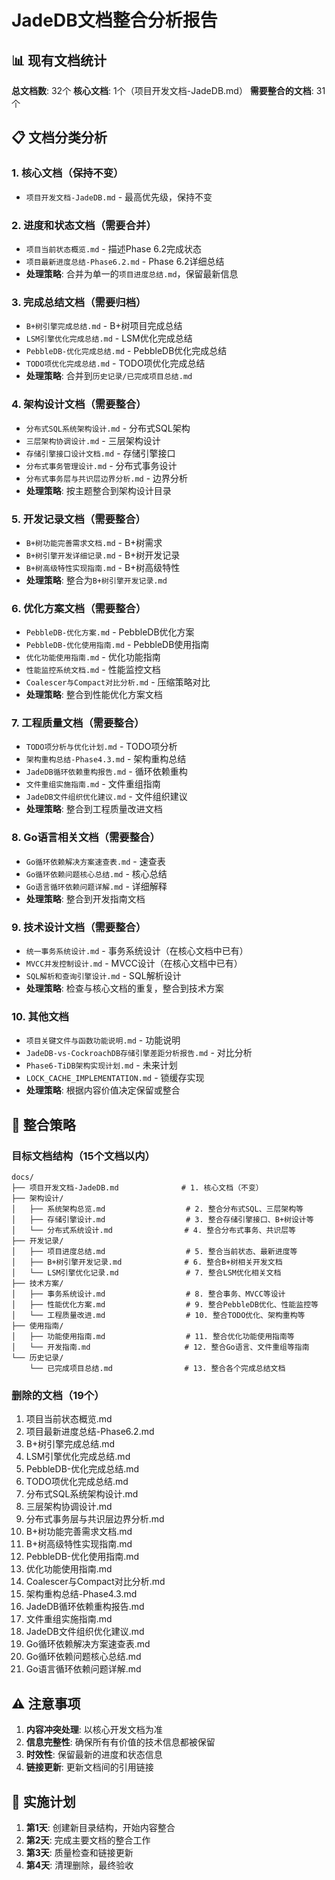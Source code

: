 # JadeDB文档整合分析报告

## 📊 现有文档统计

**总文档数**: 32个
**核心文档**: 1个（项目开发文档-JadeDB.md）
**需要整合的文档**: 31个

## 📋 文档分类分析

### 1. 核心文档（保持不变）
- `项目开发文档-JadeDB.md` - 最高优先级，保持不变

### 2. 进度和状态文档（需要合并）
- `项目当前状态概览.md` - 描述Phase 6.2完成状态
- `项目最新进度总结-Phase6.2.md` - Phase 6.2详细总结
- **处理策略**: 合并为单一的`项目进度总结.md`，保留最新信息

### 3. 完成总结文档（需要归档）
- `B+树引擎完成总结.md` - B+树项目完成总结
- `LSM引擎优化完成总结.md` - LSM优化完成总结  
- `PebbleDB-优化完成总结.md` - PebbleDB优化完成总结
- `TODO项优化完成总结.md` - TODO项优化完成总结
- **处理策略**: 合并到`历史记录/已完成项目总结.md`

### 4. 架构设计文档（需要整合）
- `分布式SQL系统架构设计.md` - 分布式SQL架构
- `三层架构协调设计.md` - 三层架构设计
- `存储引擎接口设计文档.md` - 存储引擎接口
- `分布式事务管理设计.md` - 分布式事务设计
- `分布式事务层与共识层边界分析.md` - 边界分析
- **处理策略**: 按主题整合到架构设计目录

### 5. 开发记录文档（需要整合）
- `B+树功能完善需求文档.md` - B+树需求
- `B+树引擎开发详细记录.md` - B+树开发记录
- `B+树高级特性实现指南.md` - B+树高级特性
- **处理策略**: 整合为`B+树引擎开发记录.md`

### 6. 优化方案文档（需要整合）
- `PebbleDB-优化方案.md` - PebbleDB优化方案
- `PebbleDB-优化使用指南.md` - PebbleDB使用指南
- `优化功能使用指南.md` - 优化功能指南
- `性能监控系统文档.md` - 性能监控文档
- `Coalescer与Compact对比分析.md` - 压缩策略对比
- **处理策略**: 整合到性能优化方案文档

### 7. 工程质量文档（需要整合）
- `TODO项分析与优化计划.md` - TODO项分析
- `架构重构总结-Phase4.3.md` - 架构重构总结
- `JadeDB循环依赖重构报告.md` - 循环依赖重构
- `文件重组实施指南.md` - 文件重组指南
- `JadeDB文件组织优化建议.md` - 文件组织建议
- **处理策略**: 整合到工程质量改进文档

### 8. Go语言相关文档（需要整合）
- `Go循环依赖解决方案速查表.md` - 速查表
- `Go循环依赖问题核心总结.md` - 核心总结
- `Go语言循环依赖问题详解.md` - 详细解释
- **处理策略**: 整合到开发指南文档

### 9. 技术设计文档（需要整合）
- `统一事务系统设计.md` - 事务系统设计（在核心文档中已有）
- `MVCC并发控制设计.md` - MVCC设计（在核心文档中已有）
- `SQL解析和查询引擎设计.md` - SQL解析设计
- **处理策略**: 检查与核心文档的重复，整合到技术方案

### 10. 其他文档
- `项目关键文件与函数功能说明.md` - 功能说明
- `JadeDB-vs-CockroachDB存储引擎差距分析报告.md` - 对比分析
- `Phase6-TiDB架构实现计划.md` - 未来计划
- `LOCK_CACHE_IMPLEMENTATION.md` - 锁缓存实现
- **处理策略**: 根据内容价值决定保留或整合

## 🎯 整合策略

### 目标文档结构（15个文档以内）
```
docs/
├── 项目开发文档-JadeDB.md              # 1. 核心文档（不变）
├── 架构设计/
│   ├── 系统架构总览.md                  # 2. 整合分布式SQL、三层架构等
│   ├── 存储引擎设计.md                  # 3. 整合存储引擎接口、B+树设计等
│   └── 分布式系统设计.md                # 4. 整合分布式事务、共识层等
├── 开发记录/
│   ├── 项目进度总结.md                  # 5. 整合当前状态、最新进度等
│   ├── B+树引擎开发记录.md              # 6. 整合B+树相关开发文档
│   └── LSM引擎优化记录.md               # 7. 整合LSM优化相关文档
├── 技术方案/
│   ├── 事务系统设计.md                  # 8. 整合事务、MVCC等设计
│   ├── 性能优化方案.md                  # 9. 整合PebbleDB优化、性能监控等
│   └── 工程质量改进.md                  # 10. 整合TODO优化、架构重构等
├── 使用指南/
│   ├── 功能使用指南.md                  # 11. 整合优化功能使用指南等
│   └── 开发指南.md                     # 12. 整合Go语言、文件重组等指南
└── 历史记录/
    └── 已完成项目总结.md                # 13. 整合各个完成总结文档
```

### 删除的文档（19个）
1. 项目当前状态概览.md
2. 项目最新进度总结-Phase6.2.md
3. B+树引擎完成总结.md
4. LSM引擎优化完成总结.md
5. PebbleDB-优化完成总结.md
6. TODO项优化完成总结.md
7. 分布式SQL系统架构设计.md
8. 三层架构协调设计.md
9. 分布式事务层与共识层边界分析.md
10. B+树功能完善需求文档.md
11. B+树高级特性实现指南.md
12. PebbleDB-优化使用指南.md
13. 优化功能使用指南.md
14. Coalescer与Compact对比分析.md
15. 架构重构总结-Phase4.3.md
16. JadeDB循环依赖重构报告.md
17. 文件重组实施指南.md
18. JadeDB文件组织优化建议.md
19. Go循环依赖解决方案速查表.md
20. Go循环依赖问题核心总结.md
21. Go语言循环依赖问题详解.md

## ⚠️ 注意事项

1. **内容冲突处理**: 以核心开发文档为准
2. **信息完整性**: 确保所有有价值的技术信息都被保留
3. **时效性**: 保留最新的进度和状态信息
4. **链接更新**: 更新文档间的引用链接

## 📅 实施计划

1. **第1天**: 创建新目录结构，开始内容整合
2. **第2天**: 完成主要文档的整合工作
3. **第3天**: 质量检查和链接更新
4. **第4天**: 清理删除，最终验收